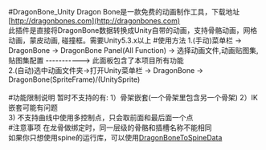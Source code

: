 #DragonBone_Unity
Dragon Bone是一款免费的动画制作工具，下载地址[http://dragonbones.com](http://dragonbones.com)<br/>
此插件是直接将DragonBone数据转换成Unity自带的动画，支持骨骼动画，网格动画，蒙皮动画, 碰撞框。需要Unity5.3.x以上
#使用方法
1.(手动)菜单栏 -> DragonBone -> DragonBone Panel(All Function) -> 选择动画文件,动画贴图集,贴图集配置 -----------> 此面板包含了本项目所有功能<br/> 
2.(自动)选中动画文件夹->打开Unity菜单栏 -> DragonBone -> DragonBone(SpriteFrame)/(UnitySprite)<br/>     
#功能限制说明
暂时不支持的有: 1）骨架嵌套(一个骨架里包含另一个骨架)    2）IK嵌套可能有问题<br/>
3) 不支持曲线中使用多控制点，只会取前面和最后面一个点<br/>
#注意事项
在龙骨做绑定时，同一层级的骨骼和插槽名称不能相同<br/>
如果你只想使用spine的运行库，可以使用[DragonBoneToSpineData](http://git.oschina.net/bingheliefeng/DragonBoneToSpineData)
